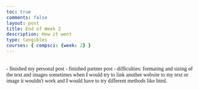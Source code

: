 ```yaml
---
toc: true
comments: false
layout: post
title: End of Week 2
description: How it went
type: tangibles
courses: { compsci: {week: 2} }
---
```


<br>
<span style="font-family: Georgia;">
- finished my personal post
- finished partner post
- difficulties: formating and sizing of the text and images
                sometimes when I would try to link another website to my text or image it wouldn't work and I would have to try different methods like html.
</span>